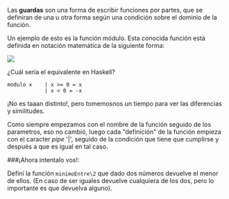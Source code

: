 Las **guardas** son una forma de escribir funciones por partes, que se definiran de una u otra forma según una condición sobre el dominio de la función.

Un ejemplo de esto es la función módulo. Esta conocida función está definida en notación matemática de la siguiente forma:

<img src="http://uqbar-wiki.org/images/f/f7/Modulo.gif">

¿Cuál sería el equivalente en Haskell?

```
modulo x    | x >= 0 = x
            | x < 0 = -x
```
¡No es taaan distinto!, pero tomemosnos un tiempo para ver las diferencias y similitudes.

Como siempre empezamos con el nombre de la función seguido de los parametros, eso no cambió, luego cada "definición" de la función empieza con el caracter _pipe_ '|', seguido de la condición que tiene que cumplirse y después a que es igual en tal caso. 

###¡Ahora intentalo vos!:

Definí la función `minimoEntre\2` que dado dos números devuelve el menor de ellos. (En caso de ser iguales devuelve cualquiera de los dos, pero lo importante es que devuelva alguno).

